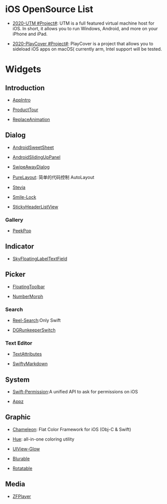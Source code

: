 # iOS OpenSource List

- [2020-UTM #Project#](https://github.com/utmapp/UTM): UTM is a full featured virtual machine host for iOS. In short, it allows you to run Windows, Android, and more on your iPhone and iPad.

- [2020-PlayCover #Project#](https://github.com/Letscoder/PlayCover): PlayCover is a project that allows you to sideload iOS apps on macOS( currently arm, Intel support will be tested.

# Widgets

## Introduction

- [AppIntro](https://github.com/PaoloRotolo/AppIntro)

- [ProductTour](https://github.com/matrixxun/ProductTour)

- [ReplaceAnimation](https://github.com/fruitcoder/ReplaceAnimation)

## Dialog

- [AndroidSweetSheet](https://github.com/zzz40500/AndroidSweetSheet)

- [AndroidSlidingUpPanel](https://github.com/umano/AndroidSlidingUpPanel)

- [SwipeAwayDialog](https://github.com/kakajika/SwipeAwayDialog)

- [PureLayout](https://github.com/PureLayout/PureLayout): 简单的代码控制 AutoLayout

- [Stevia](https://github.com/s4cha/Stevia)

- [Smile-Lock](https://github.com/liu044100/Smile-Lock)

- [StickyHeaderListView](https://github.com/sfsheng0322/StickyHeaderListView)

### Gallery

- [PeekPop](https://github.com/marmelroy/PeekPop)

## Indicator

- [SkyFloatingLabelTextField](https://github.com/Skyscanner/SkyFloatingLabelTextField)

## Picker

- [FloatingToolbar](https://github.com/rubensousa/FloatingToolbar)

- [NumberMorph](https://github.com/me-abhinav/NumberMorphView)

### Search

- [Reel-Search](https://github.com/Ramotion/reel-search):Only Swift

- [DGRunkeeperSwitch](https://github.com/gontovnik/DGRunkeeperSwitch)

### Text Editor

- [TextAttributes](https://github.com/delba/TextAttributes)

- [SwiftyMarkdown](https://github.com/SimonFairbairn/SwiftyMarkdown)

## System

- [Swift-Permission](https://github.com/delba/Permission):A unified API to ask for permissions on iOS

- [Appz](https://github.com/SwiftKitz/Appz)

## Graphic

- [Chameleon](https://github.com/ViccAlexander/Chameleon): Flat Color Framework for iOS (Obj-C & Swift)

- [Hue](https://github.com/hyperoslo/Hue): all-in-one coloring utility

- [UIView-Glow](https://github.com/thesecretlab/UIView-Glow)

- [Blurable](https://github.com/FlexMonkey/Blurable)

- [Rotatable](https://github.com/FlexMonkey/Rotatable)

## Media

- [ZFPlayer](https://github.com/renzifeng/ZFPlayer)
